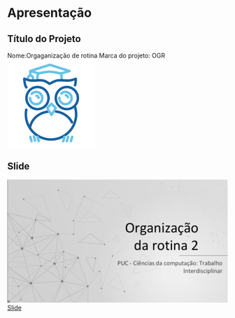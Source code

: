 # Apresentação

## Título do Projeto

Nome:Orgaganização de rotina
Marca do projeto: OGR
![Logo](images/logoFav.png)

## Slide

![Página 01](images/Slide.jpeg)
[Slide](https://docs.google.com/presentation/d/1xKusPM-12HFzXEU3BlWeIv_vlITwhhHDA5-8cmIbers/edit?usp=sharing)

